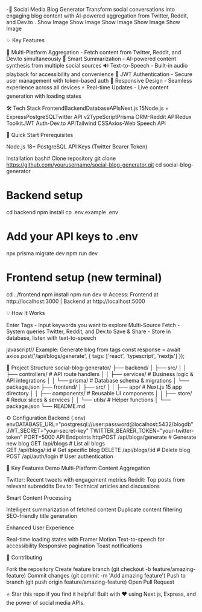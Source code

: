 -🚀 Social Media Blog Generator
Transform social conversations into engaging blog content with AI-powered aggregation from Twitter, Reddit, and Dev.to .
Show Image Show Image Show Image Show Image Show Image

✨ Key Features

🔄 Multi-Platform Aggregation - Fetch content from Twitter, Reddit, and Dev.to simultaneously
🎯 Smart Summarization - AI-powered content synthesis from multiple social sources
🔊 Text-to-Speech - Built-in audio playback for accessibility and convenience
🔐 JWT Authentication - Secure user management with token-based auth
📱 Responsive Design - Seamless experience across all devices
⚡ Real-time Updates - Live content generation with loading states


🛠️ Tech Stack
FrontendBackendDatabaseAPIsNext.js 15Node.js + ExpressPostgreSQLTwitter API v2TypeScriptPrisma ORM-Reddit APIRedux ToolkitJWT Auth-Dev.to APITailwind CSSAxios-Web Speech API

🚀 Quick Start
Prerequisites

Node.js 18+
PostgreSQL
API Keys (Twitter Bearer Token)

Installation
bash# Clone repository
git clone https://github.com/yourusername/social-blog-generator.git
cd social-blog-generator

# Backend setup
cd backend
npm install
cp .env.example .env
# Add your API keys to .env
npx prisma migrate dev
npm run dev

# Frontend setup (new terminal)
cd ../frontend
npm install
npm run dev
🌐 Access: Frontend at http://localhost:3000 | Backend at http://localhost:5000

💡 How It Works

Enter Tags - Input keywords you want to explore
Multi-Source Fetch - System queries Twitter, Reddit, and Dev.to
Save & Share - Store in database, listen with text-to-speech

javascript// Example: Generate blog from tags
const response = await axios.post('/api/blogs/generate', {
  tags: ['react', 'typescript', 'nextjs']
});

📁 Project Structure
social-blog-generator/
├── backend/
│   ├── src/
│   │   ├── controllers/     # API route handlers
│   │   ├── services/        # Business logic & API integrations
│   │   └── prisma/         # Database schema & migrations
│   └── package.json
├── frontend/
│   ├── src/
│   │   ├── app/            # Next.js 15 app directory
│   │   ├── components/     # Reusable UI components
│   │   ├── store/         # Redux slices & services
│   │   └── utils/         # Helper functions
│   └── package.json
└── README.md

⚙️ Configuration
Backend (.env)
envDATABASE_URL="postgresql://user:password@localhost:5432/blogdb"
JWT_SECRET="your-secret-key"
TWITTER_BEARER_TOKEN="your-twitter-token"
PORT=5000
API Endpoints
httpPOST /api/blogs/generate    # Generate new blog
GET  /api/blogs            # List all blogs  
GET  /api/blogs/:id        # Get specific blog
DELETE /api/blogs/:id      # Delete blog
POST /api/auth/login       # User authentication

🎨 Key Features Demo
Multi-Platform Content Aggregation

Twitter: Recent tweets with engagement metrics
Reddit: Top posts from relevant subreddits
Dev.to: Technical articles and discussions

Smart Content Processing

Intelligent summarization of fetched content
Duplicate content filtering
SEO-friendly title generation

Enhanced User Experience

Real-time loading states with Framer Motion
Text-to-speech for accessibility
Responsive pagination
Toast notifications


🤝 Contributing

Fork the repository
Create feature branch (git checkout -b feature/amazing-feature)
Commit changes (git commit -m 'Add amazing feature')
Push to branch (git push origin feature/amazing-feature)
Open Pull Request




⭐ Star this repo if you find it helpful!
Built with ❤️ using Next.js, Express, and the power of social media APIs.
